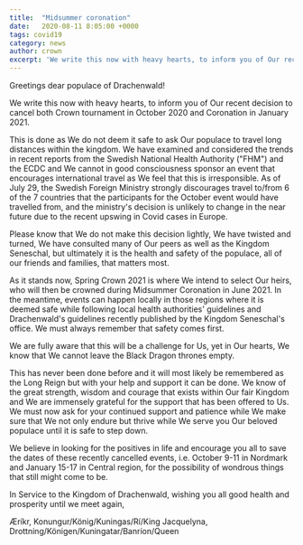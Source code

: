 ```yaml
---
title:  "Midsummer coronation"
date:   2020-08-11 8:05:00 +0000
tags: covid19
category: news
author: crown 
excerpt: 'We write this now with heavy hearts, to inform you of Our recent decision to cancel both Crown tournament in October 2020 and Coronation in January 2021.'
---
```

Greetings dear populace of Drachenwald!

We write this now with heavy hearts, to inform you of Our recent decision to cancel both Crown tournament in October 2020 and Coronation in January 2021.

This is done as We do not deem it safe to ask Our populace to travel long distances within the kingdom. We have examined and considered the trends in recent reports from the Swedish National Health Authority ("FHM") and the ECDC and We cannot in good consciousness sponsor an event that encourages international travel as We feel that this is irresponsible. As of July 29, the Swedish Foreign Ministry strongly discourages travel to/from 6 of the 7 countries that the participants for the October event would have travelled from, and the ministry's decision is unlikely to change in the near future due to the recent upswing in Covid cases in Europe.

Please know that We do not make this decision lightly, We have twisted and turned, We have consulted many of Our peers as well as the Kingdom Seneschal, but ultimately it is the health and safety of the populace, all of our friends and families, that matters most.

As it stands now, Spring Crown 2021 is where We intend to select Our heirs, who will then be crowned during Midsummer Coronation in June 2021. In the meantime, events can happen locally in those regions where it is deemed safe while following local health authorities' guidelines and Drachenwald's guidelines recently published by the Kingdom Seneschal's office. We must always remember that safety comes first.

We are fully aware that this will be a challenge for Us, yet in Our hearts, We know that We cannot leave the Black Dragon thrones empty.

This has never been done before and it will most likely be remembered as the Long Reign but with your help and support it can be done. We know of the great strength, wisdom and courage that exists within Our fair Kingdom and We are immensely grateful for the support that has been offered to Us. We must now ask for your continued support and patience while We make sure that We not only endure but thrive while We serve you Our beloved populace until it is safe to step down.

We believe in looking for the positives in life and encourage you all to save the dates of these recently cancelled events, i.e. October 9-11 in Nordmark and January 15-17 in Central region, for the possibility of wondrous things that still might come to be.


In Service to the Kingdom of Drachenwald,
wishing you all good health and prosperity until we meet again,

Æríkr, Konungur/König/Kuningas/Rí/King
Jacquelyna, Drottning/Königen/Kuningatar/Banríon/Queen